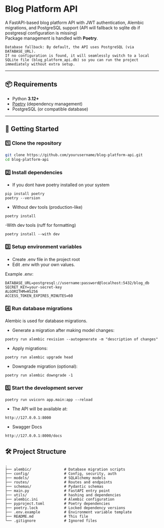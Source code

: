 # Blog Platform API

A FastAPI-based blog platform API with JWT authentication, Alembic migrations, and PostgreSQL support (API will fallback to sqlite db if postgresql configuration is missing)  
Package management is handled with **Poetry**.

```
Database fallback: By default, the API uses PostgreSQL (via DATABASE_URL).
If no configuration is found, it will seamlessly switch to a local SQLite file (blog_platform_api.db) so you can run the project immediately without extra setup.
```

---

## 📦 Requirements

- Python **3.12+**
- [Poetry](https://python-poetry.org/) (dependency management)
- PostgreSQL (or compatible database)

---

## 🚀 Getting Started

### 1️⃣ Clone the repository
```bash
git clone https://github.com/yourusername/blog-platform-api.git
cd blog-platform-api
```

### 2️⃣ Install dependencies

- If you dont have poetry installed on your system
```
pip install poetry
poetry --version
```

- Without dev tools (production-like)

```
poetry install
```
-With dev tools (ruff for formatting)
```
poetry install --with dev
```

### 3️⃣ Setup environment variables

- Create .env file in the project root
- Edit .env with your own values.

Example .env:
```
DATABASE_URL=postgresql://username:password@localhost:5432/blog_db
SECRET_KEY=your-secret-key
ALGORITHM=HS256
ACCESS_TOKEN_EXPIRES_MINUTES=60
```

### 4️⃣ Run database migrations

Alembic is used for database migrations.

- Generate a migration after making model changes:
```
poetry run alembic revision --autogenerate -m "description of changes"
```
- Apply migrations:
```
poetry run alembic upgrade head
```
- Downgrade migration (optional):
```
poetry run alembic downgrade -1
```

### 5️⃣ Start the development server

```
poetry run uvicorn app.main:app --reload
```

- The API will be available at:

```
http://127.0.0.1:8000
```

- Swagger Docs
```
http://127.0.0.1:8000/docs
```

## 🛠 Project Structure

```
.
├── alembic/               # Database migration scripts
├── config/                # Config, security, auth
├── models/                # SQLAlchemy models
├── routes/                # Routes and endpoints
├── schemas/               # Pydantic schemas
├── main.py                # FastAPI entry point
├── utils/                 # hashing and dependencies
├── alembic.ini            # Alembic configuration
├── pyproject.toml         # Poetry dependencies
├── poetry.lock            # Locked dependency versions
├── .env.example           # Environment variable template
├── README.md              # This file
└── .gitignore             # Ignored files

```